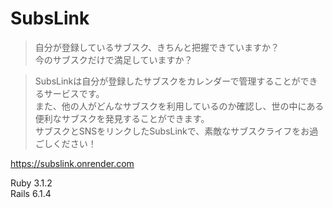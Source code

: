 # SubsLink

> 自分が登録しているサブスク、きちんと把握できていますか？<br>
今のサブスクだけで満足していますか？<br>

> SubsLinkは自分が登録したサブスクをカレンダーで管理することができるサービスです。<br>
また、他の人がどんなサブスクを利用しているのか確認し、世の中にある便利なサブスクを発見することができます。<br>
サブスクとSNSをリンクしたSubsLinkで、素敵なサブスクライフをお過ごしください！

https://subslink.onrender.com

Ruby 3.1.2<br>
Rails 6.1.4
